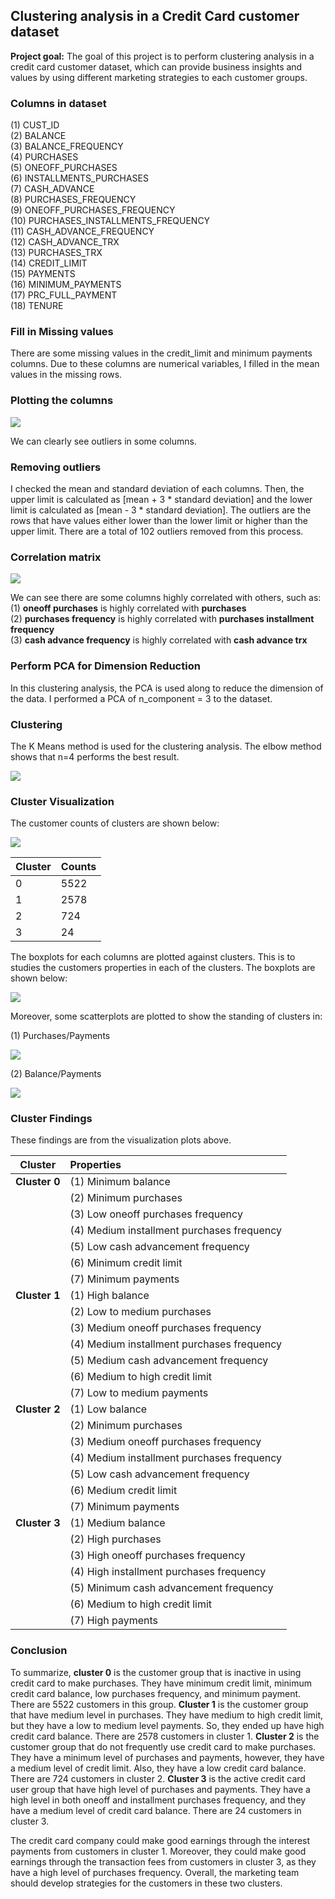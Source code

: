 ## Clustering analysis in a Credit Card customer dataset

**Project goal:** The goal of this project is to perform clustering analysis in a credit card customer dataset, which can provide business insights and values by using different marketing strategies to each customer groups.



### Columns in dataset

(1) CUST_ID <br>
(2) BALANCE <br>
(3) BALANCE_FREQUENCY <br>
(4) PURCHASES <br>
(5) ONEOFF_PURCHASES <br>
(6) INSTALLMENTS_PURCHASES <br>
(7) CASH_ADVANCE <br>
(8) PURCHASES_FREQUENCY <br>
(9) ONEOFF_PURCHASES_FREQUENCY <br>
(10) PURCHASES_INSTALLMENTS_FREQUENCY <br>
(11) CASH_ADVANCE_FREQUENCY <br>
(12) CASH_ADVANCE_TRX <br>
(13) PURCHASES_TRX <br>
(14) CREDIT_LIMIT <br>
(15) PAYMENTS <br>
(16) MINIMUM_PAYMENTS <br>
(17) PRC_FULL_PAYMENT <br>
(18) TENURE <br>



### Fill in Missing values

There are some missing values in the credit_limit and minimum payments columns. Due to these columns are numerical variables, I filled in the mean values in the missing rows.


### Plotting the columns

![](univariate_analysis.png)

We can clearly see outliers in some columns.



### Removing outliers

I checked the mean and standard deviation of each columns. Then, the upper limit is calculated as [mean + 3 * standard deviation] and the lower limit is calculated as [mean - 3 * standard deviation]. The outliers are the rows that have values either lower than the lower limit or higher than the upper limit. There are a total of 102 outliers removed from this process.


### Correlation matrix

![](cm.png)

We can see there are some columns highly correlated with others, such as: <br>
(1) **oneoff purchases** is highly correlated with **purchases** <br>
(2) **purchases frequency** is highly correlated with **purchases installment frequency** <br>
(3) **cash advance frequency** is highly correlated with **cash advance trx** <br>

### Perform PCA for Dimension Reduction

In this clustering analysis, the PCA is used along to reduce the dimension of the data. I performed a PCA of n_component = 3 to the dataset.

### Clustering

The K Means method is used for the clustering analysis. The elbow method shows that n=4 performs the best result.

![](elbow.png)

### Cluster Visualization

The customer counts of clusters are shown below: 

![](cluster_count.png)

|Cluster|Counts|
| --- | ---|
| 0 | 5522 |
| 1 | 2578 |
| 2 | 724 |
| 3 | 24 |

The boxplots for each columns are plotted against clusters. This is to studies the customers properties in each of the clusters. The boxplots are shown below:

![](cluster_boxplot.png)

Moreover, some scatterplots are plotted to show the standing of clusters in:

(1) Purchases/Payments

![](cluster_scatter1.png)

(2) Balance/Payments

![](cluster_scatter2.png)

### Cluster Findings

These findings are from the visualization plots above.

|Cluster| Properties|
| --- | :--- | 
| **Cluster 0** | (1) Minimum balance |
|               | (2) Minimum purchases|
|               | (3) Low oneoff purchases frequency |
|               | (4) Medium installment purchases frequency |
|               | (5) Low cash advancement frequency |
|               | (6) Minimum credit limit |
|               | (7) Minimum payments |
| **Cluster 1** |(1) High balance |
|               |(2) Low to medium purchases |
|               |(3) Medium oneoff purchases frequency |
|               |(4) Medium installment purchases frequency |
|               |(5) Medium cash advancement frequency |
|               |(6) Medium to high credit limit |
|               |(7) Low to medium payments |
| **Cluster 2** |(1) Low balance |
|               |(2) Minimum purchases |
|               |(3) Medium oneoff purchases frequency |
|               |(4) Medium installment purchases frequency |
|               |(5) Low cash advancement frequency |
|               |(6) Medium credit limit |
|               |(7) Minimum payments |
| **Cluster 3** |(1) Medium balance |
|               |(2) High purchases |
|               |(3) High oneoff purchases frequency |
|               |(4) High installment purchases frequency |
|               |(5) Minimum cash advancement frequency |
|               |(6) Medium to high credit limit |
|               |(7) High payments |

### Conclusion

To summarize, **cluster 0** is the customer group that is inactive in using credit card to make purchases. They have minimum credit limit, minimum credit card balance, low purchases frequency, and minimum payment. There are 5522 customers in this group. **Cluster 1** is the customer group that have medium level in purchases. They have medium to high credit limit, but they have a low to medium level payments. So, they ended up have high credit card balance. There are 2578 customers in cluster 1. **Cluster 2** is the customer group that do not frequently use credit card to make purchases. They have a minimum level of purchases and payments, however, they have a medium level of credit limit. Also, they have a low credit card balance. There are 724 customers in cluster 2. **Cluster 3** is the active credit card user group that have high level of purchases and payments. They have a high level in both oneoff and installment purchases frequency, and they have a medium level of credit card balance. There are 24 customers in cluster 3.

The credit card company could make good earnings through the interest payments from customers in cluster 1. Moreover, they could make good earnings through the transaction fees from customers in cluster 3, as they have a high level of purchases frequency. Overall, the marketing team should develop strategies for the customers in these two clusters.

